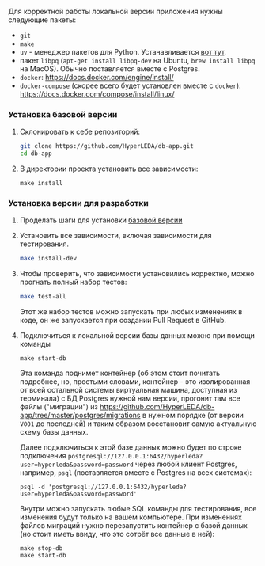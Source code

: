 Для корректной работы локальной версии приложения нужны следующие пакеты:

- `git`
- `make`
- `uv` - менеджер пакетов для Python. Устанавливается [вот тут](https://docs.astral.sh/uv/getting-started/installation/#standalone-installer).
- пакет `libpq` (`apt-get install libpq-dev` на Ubuntu, `brew install libpq` на MacOS). Обычно поставляется вместе с Postgres.
- `docker`: <https://docs.docker.com/engine/install/>
- `docker-compose` (скорее всего будет установлен вместе с `docker`): <https://docs.docker.com/compose/install/linux/>

### Установка базовой версии

1. Склонировать к себе репозиторий:
    ```bash
    git clone https://github.com/HyperLEDA/db-app.git
    cd db-app
    ```

2. В директории проекта установить все зависимости:
    ```
    make install
    ```

### Установка версии для разработки

1. Проделать шаги для установки [базовой версии](#_1)

2. Установить все зависимости, включая зависимости для тестирования.
    ```bash
    make install-dev
    ```

3. Чтобы проверить, что зависимости установились корректно, можно прогнать полный набор тестов:
    ```bash
    make test-all
    ```

    Этот же набор тестов можно запускать при любых изменениях в коде, он же запускается при создании Pull Request в GitHub.

4. Подключиться к локальной версии базы данных можно при помощи команды

    ```
    make start-db
    ```

    Эта команда поднимет контейнер (об этом стоит почитать подробнее, но, простыми словами, контейнер - это изолированная от всей остальной системы виртуальная машина, доступная из терминала) с БД Postgres нужной нам версии, прогонит там все файлы ("миграции") из <https://github.com/HyperLEDA/db-app/tree/master/postgres/migrations> в нужном порядке (от версии `V001` до последней) и таким образом восстановит самую актуальную схему базы данных.

    Далее подключиться к этой базе данных можно будет по строке подключения `postgresql://127.0.0.1:6432/hyperleda?user=hyperleda&password=password` через любой клиент Postgres, например, `psql` (поставляется вместе с Postgres на всех системах):

    ```
    psql -d 'postgresql://127.0.0.1:6432/hyperleda?user=hyperleda&password=password'
    ```

    Внутри можно запускать любые SQL команды для тестирования, все изменения будут только на вашем компьютере. При изменениях файлов миграций нужно перезапустить контейнер с базой данных (но стоит иметь ввиду, что это сотрёт все данные в ней):

    ```
    make stop-db
    make start-db
    ```
